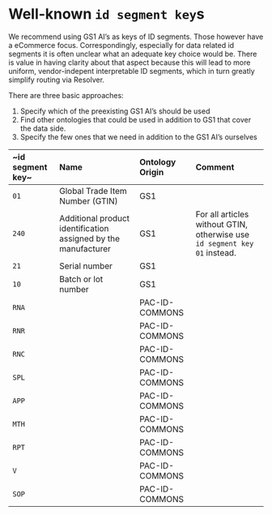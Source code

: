 # Well-known `id segment key`s

We recommend using GS1 AI’s as keys of ID segments. Those however have a eCommerce focus. Correspondingly, especially for data related id segments it is often unclear what an adequate key choice would be. There is value in having clarity about that aspect because this will lead to more uniform, vendor-indepent interpretable ID segments, which in turn greatly simplify routing via Resolver.

There are three basic approaches:
1. Specify which of the preexisting GS1 AI’s should be used
2. Find other ontologies that could be used in addition to GS1 that cover the data side.
3. Specify the few ones that we need in addition to the GS1 AI’s ourselves

| **~id segment key~** | **Name** | **Ontology Origin** | **Comment** |
| :--- | :--- | :--- | :--- |
| `01` | Global Trade Item Number (GTIN) | GS1 |  |
| `240` | Additional product identification assigned by the manufacturer | GS1 | For all articles without GTIN, otherwise use `id segment key` `01` instead. |
| `21` | Serial number | GS1 |  |
| `10` | Batch or lot number | GS1 |  |
| `RNA` |  | PAC-ID-COMMONS |  |
| `RNR` |  | PAC-ID-COMMONS |  |
| `RNC` |  | PAC-ID-COMMONS |  |
| `SPL` |  | PAC-ID-COMMONS |  |
| `APP` |  | PAC-ID-COMMONS |  |
| `MTH` |  | PAC-ID-COMMONS |  |
| `RPT` |  | PAC-ID-COMMONS |  |
| `V` |  |  PAC-ID-COMMONS |  |
| `SOP` |  | PAC-ID-COMMONS |  |
